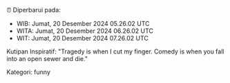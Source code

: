 ⏰ Diperbarui pada:
- WIB: Jumat, 20 Desember 2024 05.26.02 UTC
- WITA: Jumat, 20 Desember 2024 06.26.02 UTC
- WIT: Jumat, 20 Desember 2024 07.26.02 UTC

Kutipan Inspiratif:
"Tragedy is when I cut my finger. Comedy is when you fall into an open sewer and die."


Kategori: funny

